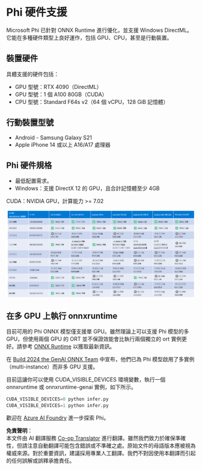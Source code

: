 <!--
CO_OP_TRANSLATOR_METADATA:
{
  "original_hash": "8cdc17ce0f10535da30b53d23fe1a795",
  "translation_date": "2025-07-16T18:23:37+00:00",
  "source_file": "md/01.Introduction/01/01.Hardwaresupport.md",
  "language_code": "hk"
}
-->
# Phi 硬件支援

Microsoft Phi 已針對 ONNX Runtime 進行優化，並支援 Windows DirectML。它能在多種硬件類型上良好運作，包括 GPU、CPU，甚至是行動裝置。

## 裝置硬件  
具體支援的硬件包括：

- GPU 型號：RTX 4090（DirectML）
- GPU 型號：1 個 A100 80GB（CUDA）
- CPU 型號：Standard F64s v2（64 個 vCPU，128 GiB 記憶體）

## 行動裝置型號

- Android - Samsung Galaxy S21
- Apple iPhone 14 或以上 A16/A17 處理器

## Phi 硬件規格

- 最低配置需求。
- Windows：支援 DirectX 12 的 GPU，且合計記憶體至少 4GB

CUDA：NVIDIA GPU，計算能力 >= 7.02

![HardwareSupport](../../../../../translated_images/01.phihardware.5d51b2377cba18afc6949074542f290c56bb278dac3f4f86302aca6d80fffeb9.hk.png)

## 在多 GPU 上執行 onnxruntime

目前可用的 Phi ONNX 模型僅支援單 GPU。雖然理論上可以支援 Phi 模型的多 GPU，但使用兩個 GPU 的 ORT 並不保證效能會比執行兩個獨立的 ort 實例更好。請參考 [ONNX Runtime](https://onnxruntime.ai/) 以獲取最新資訊。

在 [Build 2024 the GenAI ONNX Team](https://youtu.be/WLW4SE8M9i8?si=EtG04UwDvcjunyfC) 中宣布，他們已為 Phi 模型啟用了多實例（multi-instance）而非多 GPU 支援。

目前這讓你可以使用 CUDA_VISIBLE_DEVICES 環境變數，執行一個 onnxruntime 或 onnxruntime-genai 實例，如下所示。

```Python
CUDA_VISIBLE_DEVICES=0 python infer.py
CUDA_VISIBLE_DEVICES=1 python infer.py
```

歡迎在 [Azure AI Foundry](https://ai.azure.com) 進一步探索 Phi。

**免責聲明**：  
本文件由 AI 翻譯服務 [Co-op Translator](https://github.com/Azure/co-op-translator) 進行翻譯。雖然我們致力於確保準確性，但請注意自動翻譯可能包含錯誤或不準確之處。原始文件的母語版本應被視為權威來源。對於重要資訊，建議採用專業人工翻譯。我們不對因使用本翻譯而引起的任何誤解或誤釋承擔責任。